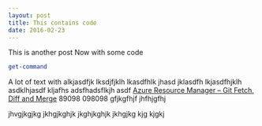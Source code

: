 ```yaml
---
layout: post
title: This contains code
date: 2016-02-23
---
```

This is another post
Now with some code
``` PowerShell
get-command
```
A lot of text with alkjasdfjk lksdjfjklh lkasdfhlk jhasd jklasdfh lkjasdfhjklh asdklhjasdf kljafhs adsfhadsflkjh asdf [Azure Resource Manager – Git Fetch, Diff and Merge](http://www.marcvaneijk.com/2016/02/17/azure-resource-manager-git-fetch-and-merge/) 89098 <!--more--> 098098 gfjkgfhjf jhfhjgfhj 


jhvgjkgjkg jkhgjkghjk  jkghjkghjk  jkhgjkg kjg kjgkj
